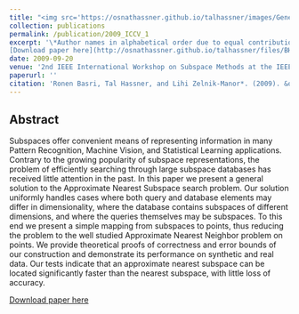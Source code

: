 ```yaml
---
title: "<img src='https://osnathassner.github.io/talhassner/images/General Framework for Approximate - Icon.jpg' width='80'>A General Framework for Approximate Nearest Subspace Search"
collection: publications
permalink: /publication/2009_ICCV_1
excerpt: '\*Author names in alphabetical order due to equal contribution.<br/><br/>
[Download paper here](http://osnathassner.github.io/talhassner/files/BHZM_ICCVW_2009.pdf)'
date: 2009-09-20
venue: '2nd IEEE International Workshop on Subspace Methods at the IEEE International Conference on Computer Vision (ICCV), Kyoto'
paperurl: ''
citation: 'Ronen Basri, Tal Hassner, and Lihi Zelnik-Manor*. (2009). &quot;A General Framework for Approximate Nearest Subspace Search.&quot; <i>2nd IEEE International Workshop on Subspace Methods at the IEEE International Conference on Computer Vision (ICCV), Kyoto</i>.'
---
```


Abstract
------
Subspaces offer convenient means of representing information in many Pattern Recognition, Machine Vision, and Statistical Learning applications. Contrary to the growing popularity of subspace representations, the problem of efficiently searching through large subspace databases has received little attention in the past. In this paper we present a general solution to the Approximate Nearest Subspace search problem. Our solution uniformly handles cases where both query and database elements may differ in dimensionality, where the database contains subspaces of different dimensions, and where the queries themselves may be subspaces. To this end we present a simple mapping from subspaces to points, thus reducing the problem to the well studied Approximate Nearest Neighbor problem on points. We provide theoretical proofs of correctness and error bounds of our construction and demonstrate its performance on synthetic and real data. Our tests indicate that an approximate nearest subspace can be located significantly faster than the nearest subspace, with little loss of accuracy.


[Download paper here](http://osnathassner.github.io/talhassner/files/BHZM_ICCVW_2009.pdf)
